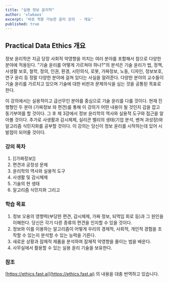 ```yaml
---
title: "실용 정보 윤리학"
author: 'vlwkaos'
excerpt: '바로 적용 가능한 윤리 강의  - 개요'
published: true
---
```


## Practical Data Ethics 개요

정보 윤리학은 지금 당장 사회적 악영향을 끼치는 여러 분야를 포함해서 참으로 다양한 분야에 적용된다. "기술 윤리를 어떻게 가르쳐야 하나?"의 분석은 기술 윤리가 법, 정책, 사생활 보호, 철학, 정의, 인권, 환경, 시민의식, 로봇, 가짜정보, 노동, 디자인, 정보보호, 연구 윤리 등 정말 다양한 분야에 걸쳐 있다는 사실을 알려준다. 다양한 분야의 교수들이 기술 윤리를 가르치고 있으며 기술에 대한 비판과 문제의식을 심는 것을 공통된 목표로한다.

이 강의에서는 실용적이고 급선무인 분야를 중심으로 기술 윤리를 다룰 것이다. 현재 진행형인 두 분야 (가짜정보 와 편견)를 통해 이 강의가 어떤 내용이 될 것인지 감을 잡고 동기부여를 할 것이다. 그 후 제 3강에서 정보 윤리학의 역사와 실용적 도구와 접근을 알아볼 것이다. 추가로 사생활과 감시체제, 실리콘 벨리의 생태(기업 분석, 벤쳐 과성장)와 알고리즘 식민지화를 공부할 것이다. 이 강의는 당신이 정보 윤리를 시작하는데 있어 시발점이 되어줄 것이다.

### 강의 목차

1. [[가짜정보]]
2. 편견과 공정성 문제
3. 윤리학의 역사와 실용적 도구
4. 사생활 및 감시체제
5. 기술의 현 생태
6. 알고리즘 식민지화 그리고

### 학습 목표

1. 정보 오용의 영향력(부당한 편견, 감시체제, 가짜 정보, 되먹임 회로 등)과 그 원인을 이해한다. 당신은 각기 다른 종류의 편견을 인지할 수 있을 것이다.
2. 정보와 이를 이용하는 알고리즘이 어떻게 우리의 경제적, 사회적, 개인적 경험을 조작할 수 있는지 분석할 수 있는 능력을 기른다.
3. 새로운 상황과 잠재적 제품을 분석하여 잠재적 악영향을 줄이는 법을 배운다.
4. 사무실에서 활용할 수 있는 실용 윤리 기술을 보유한다.

### 참조

[https://ethics.fast.ai](https://ethics.fast.ai) 의 내용을 대충 번역하고 있습니다.